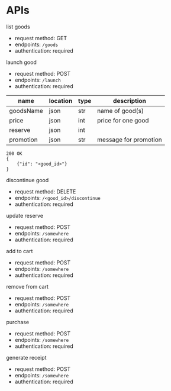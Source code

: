 # APIs
list goods
* request method: GET
* endpoints: `/goods`
* authentication: required

launch good
* request method: POST
* endpoints: `/launch`
* authentication: required

| name      | location   | type   | description           |
| ------    | ---------- | ------ | -------------         |
| goodsName | json       | str    | name of good(s)       |
| price     | json       | int    | price for one good    |
| reserve   | json       | int    |                       |
| promotion | json       | str    | message for promotion |

```
200 OK
{
    {"id": "<good_id>"}
}
```
discontinue good
* request method: DELETE
* endpoints: `/<good_id>/discontinue`
* authentication: required

update reserve
* request method: POST
* endpoints: `/somewhere`
* authentication: required

add to cart
* request method: POST
* endpoints: `/somewhere`
* authentication: required

remove from cart
* request method: POST
* endpoints: `/somewhere`
* authentication: required

purchase
* request method: POST
* endpoints: `/somewhere`
* authentication: required

generate receipt
* request method: POST
* endpoints: `/somewhere`
* authentication: required